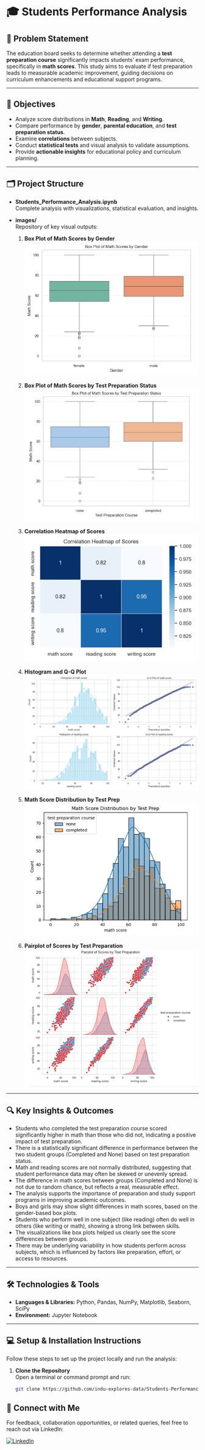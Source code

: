 # 🎓 Students Performance Analysis

## 📌 Problem Statement
The education board seeks to determine whether attending a **test preparation course** significantly impacts students’ exam performance, specifically in **math scores**. This study aims to evaluate if test preparation leads to measurable academic improvement, guiding decisions on curriculum enhancements and educational support programs.

---

## 🎯 Objectives
- Analyze score distributions in **Math**, **Reading**, and **Writing**.
- Compare performance by **gender**, **parental education**, and **test preparation status**.
- Examine **correlations** between subjects.
- Conduct **statistical tests** and visual analysis to validate assumptions.
- Provide **actionable insights** for educational policy and curriculum planning.

---

## 🗂️ Project Structure

- **Students_Performance_Analysis.ipynb**  
  Complete analysis with visualizations, statistical evaluation, and insights.

- **images/**  
  Repository of key visual outputs:

  1. **Box Plot of Math Scores by Gender**  
     ![Box Plot of Math Scores by Gender](images/Box%20Plot%20of%20Math%20Scores%20by%20Gender.png)

  2. **Box Plot of Math Scores by Test Preparation Status**  
     ![Box Plot of Math Scores by Test Preparation Status](images/Box%20Plot%20of%20Math%20Scores%20by%20Test%20Preparation%20Status.png)

  3. **Correlation Heatmap of Scores**  
     ![Correlation Heatmap of Scores](images/Correlation%20Heatmap%20of%20Scores.png)

  4. **Histogram and Q-Q Plot**  
     ![Histogram and Q-Q Plot](images/Histogram%20and%20Q-Q%20Plot.png)

  5. **Math Score Distribution by Test Prep**  
     ![Math Score Distribution by Test Prep](images/Math%20Score%20Distribution%20by%20Test%20Prep.png)

  6. **Pairplot of Scores by Test Preparation**  
     ![Pairplot of Scores by Test Preparation](images/Pairplot%20of%20Scores%20by%20Test%20Preparation.png)

---

## 🔍 Key Insights & Outcomes
- Students who completed the test preparation course scored significantly higher in math than those who did not, indicating a positive impact of test preparation.
- There is a statistically significant difference in performance between the two student groups (Completed and None) based on test preparation status.
- Math and reading scores are not normally distributed, suggesting that student performance data may often be skewed or unevenly spread.
- The difference in math scores between groups (Completed and None) is not due to random chance, but reflects a real, measurable effect.
- The analysis supports the importance of preparation and study support programs in improving academic outcomes.
- Boys and girls may show slight differences in math scores, based on the gender-based box plots.
- Students who perform well in one subject (like reading) often do well in others (like writing or math), showing a strong link between skills.
- The visualizations like box plots helped us clearly see the score differences between groups.
- There may be underlying variability in how students perform across subjects, which is influenced by factors like preparation, effort, or access to resources.

---

## 🛠️ Technologies & Tools
- **Languages & Libraries:** Python, Pandas, NumPy, Matplotlib, Seaborn, SciPy  
- **Environment:** Jupyter Notebook

---

## 💻 Setup & Installation Instructions

Follow these steps to set up the project locally and run the analysis:

1. **Clone the Repository**  
   Open a terminal or command prompt and run:  
   ```bash
   git clone https://github.com/indu-explores-data/Students-Performance-Analysis.git


## 🔗 Connect with Me

For feedback, collaboration opportunities, or related queries, feel free to reach out via LinkedIn:

[![LinkedIn](https://img.shields.io/badge/LinkedIn-Profile-blue?logo=linkedin)](https://www.linkedin.com/in/indu-r-3a3767170/)








